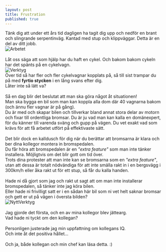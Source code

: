```yaml
---
layout: post
title: Frustration
published: true
---
```


Tänk dig att under ett års tid dagligen ha tagit dig upp och nedför en brant och slingrande serpentinväg. Kantad med stup och klippväggar. Detta är en del av ditt jobb.<br/>
![Arbetet](http://dogshittaco.github.io/images/RoadOfWork.png)</br>
</br>
Låt oss säga att som hjälp har du haft en cykel. Och bakom bakom cykeln har det spänts på en cykelvagn.</br>
![Verktyg](http://dogshittaco.github.io/images/tool.jpg)</br>
Över tid så har fler och fler cykelvagnar kopplats på, så till sist trampar du på med <b>fyrtio stycken</b> i en lång svans efter dig.</br>
Låter inte så lätt va?</br>
</br>
Så en dag blir det beslutat att man ska göra något åt situationen!</br>
Man ska bygga en bil som man kan koppla alla dom där 40 vagnarna bakom (och ännu fler vagnar är på gång).</br>
Du är med och skapar bilen och tillverkar bland annat stora delar av motorn och fixar till ordentliga bromsar. Du är ju vad man kan kalla en domänexpert, för du känner till varenda sväng och gupp på vägen. Du vet exakt vad som krävs för att få arbetet utfört på effektivaste sätt.</br>
</br>
Det blir dock en kalldusch för dig när du berättar att bromsarna är klara och ber dina kollegor montera in bromspedalen.</br>
Du får höra att bromspedalen är en _"extra feature"_ som man inte tänker installera. Möjligtvis om det blir gott om tid över.</br>
Trots dina protester att man inte kan se bromsarna som en _"extra feature"_, utan att dessa är totalt nödvändiga för att inte smälla rakt in i en bergsvägg i 300km/h eller åka rakt ut för ett stup, så får du kalla handen.</br>
</br>
Hade ni då gjort som jag och rakt ut sagt att om man inte installerar bromspedalen, så tänker inte jag köra bilen.</br>
Eller hade ni frivilligt satt er i en sådan här bil som ni vet helt saknar bromsar och gett er ut på vägen i översta bilden?</br>
![NyttVerktyg](http://dogshittaco.github.io/images/newTool.jpg)</br>
</br>
Jag gjorde det första, och en av mina kollegor blev jättearg.</br>
Vad hade ni tyckt om den kollegan?</br>
</br>
Personligen justerade jag min uppfattning om kollegans IQ.</br>
Och inte åt det positiva hållet...</br>
</br>
Och ja, både kollegan och min chef kan läsa detta. :)

